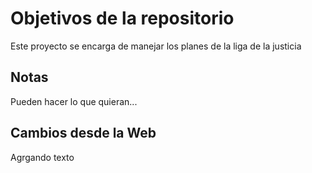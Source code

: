 # Objetivos de la repositorio

Este proyecto se encarga de manejar los planes de la liga de la justicia


## Notas
Pueden hacer lo que quieran...

## Cambios desde la Web
Agrgando texto
